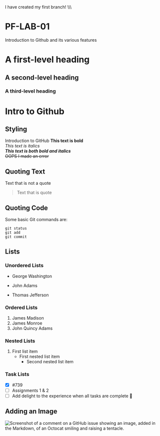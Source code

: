 I have created my first branch! \\\\\\

# PF-LAB-01
Introduction to Github and its various features

# A first-level heading
## A second-level heading
### A third-level heading

# Intro to Github
## Styling
Introduction to GitHub
**This text is bold**\
*This text is italics*\
***This text is both bold and italics***\
~~OOPS I made an error~~

## Quoting Text
Text that is not a quote
> Text that is quote

## Quoting Code
Some basic Git commands are:
```
git status
git add
git commit
```
## Lists
### Unordered Lists
- George Washington
* John Adams
+ Thomas Jefferson

### Ordered Lists
1. James Madison
2. James Monroe
3. John Quincy Adams

### Nested Lists
1. First list item
   - First nested list item
     - Second nested list item

### Task Lists
 - [x] #739
 - [ ] Assignments 1 & 2
 - [ ] Add delight to the experience when all tasks are complete :tada:

## Adding an Image
![Screenshot of a comment on a GitHub issue showing an image, added in the Markdown, of an Octocat smiling and
raising a tentacle.](https://myoctocat.com/assets/images/base-octocat.svg)



